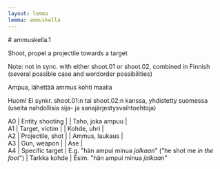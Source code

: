 ```yaml
---
layout: lemma
lemma: ammuskella
---
```


<div class="sense">
# <span class="sensename">ammuskella.1</span>

<span class="description">Shoot, propel a projectile towards a target</span>

Note: not in sync. with either shoot.01 or shoot.02, combined in Finnish (several possible case and wordorder possibilities)

<span class="description">Ampua, lähettää ammus kohti maalia</span>

Huom! Ei synkr. shoot.01:n tai shoot.02:n kanssa, yhdistetty suomessa (useita nahdollisia sija- ja sanajärjestysvaihtoehtoja)

A0 | Entity shooting |   | Taho, joka ampuu |  
A1 | Target, victim |   | Kohde, uhri |  
A2 | Projectile, shot |   | Ammus, laukaus |  
A3 | Gun, weapon |   | Ase |  
A4 | Specific target | E.g. "hän ampui minua *jalkaan*" ("he shot me *in the foot*") | Tarkka kohde | Esim. "hän ampui minua *jalkaan*"

</div>


